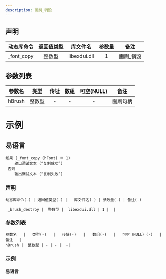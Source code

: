 ```yaml
---
description: 画刷_销毁
---
```





## 声明

| 动态库命令 | 返回值类型 |   库文件名   | 参数量 |   备注    |
| :--------: | :--------: | :----------: | :----: | :-------: |
| _font_copy |   整数型   | libexdui.dll |   1    | 画刷_销毁 |

## 参数列表

| 参数名 |  类型  | 传址 | 数组 | 可空(NULL) |   备注   |
| :----: | :----: | :--: | :--: | :--------: | :------: |
| hBrush | 整数型 |  -   |  -   |     -      | 画刷句柄 |


# 示例

## 易语言

```basic
如果 (_font_copy (hFont) ＝ 1)
    输出调试文本 (“复制成功”)
 否则
    输出调试文本 (“复制失败”)
```



### 声明


```table
动态库命令(-) | 返回值类型(-) |   库文件名(-) | 参数量(-) | 备注(-)

 _brush_destroy |  整数型 |  libexdui.dll | 1 |  | 
```


### 参数列表

```table
参数名   |   类型(-)   |   传址(-)   |   数组(-)   |   可空（NULL）(-)   |   备注   |
hBrush |  整数型 | - | - |  -| 
```




### 示例
#### 易语言
```c

```